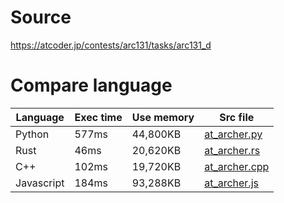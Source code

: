 # Source
https://atcoder.jp/contests/arc131/tasks/arc131_d

# Compare language
|  Language   |  Exec time  |  Use memory  |  Src file                         |
| ----        | ----        | ----         | ----                              |
|  Python     |  577ms      |  44,800KB    | [at_archer.py](./at_archer.py)    |
|  Rust       |  46ms       |  20,620KB    | [at_archer.rs](./at_archer.rs)    |
|  C++        |  102ms      |  19,720KB    | [at_archer.cpp](./at_archer.cpp)  |
|  Javascript |  184ms      |  93,288KB    | [at_archer.js](./at_archer.js)    |
